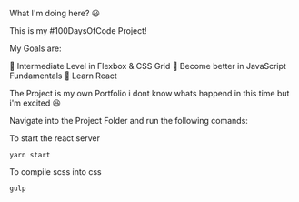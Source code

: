 What I'm doing here? 😃

This is my #100DaysOfCode Project!

My Goals are:

🚀 Intermediate Level in Flexbox & CSS Grid
🚀 Become better in JavaScript Fundamentals
🚀 Learn React

The Project is my own Portfolio i dont know whats happend in this time but i'm excited 😆

Navigate into the Project Folder and run the following comands:

To start the react server

```
yarn start
```

To compile scss into css

```
gulp
```
